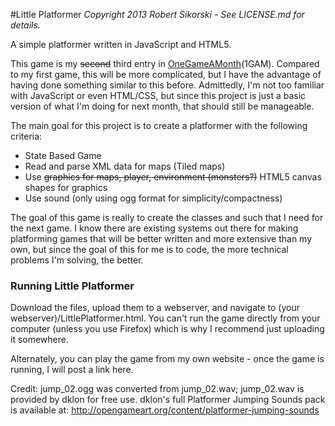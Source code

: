 #Little Platformer
*Copyright 2013 Robert Sikorski - See LICENSE.md for details.*

A simple platformer written in JavaScript and HTML5.

This game is my ~~second~~ third entry in [OneGameAMonth](onegameamonth.com)(1GAM). Compared to my first 
game, this will be more complicated, but I have the advantage of having done something similar
to this before. Admittedly, I'm not too familiar with JavaScript or even HTML/CSS, but since
this project is just a basic version of what I'm doing for next month, that should still be
manageable.

The main goal for this project is to create a platformer with the following criteria:
* State Based Game
* Read and parse XML data for maps (Tiled maps)
* Use ~~graphics for maps, player, environment (monsters?)~~ HTML5 canvas shapes for graphics
* Use sound (only using ogg format for simplicity/compactness)

The goal of this game is really to create the classes and such that I need for the next game.
I know there are existing systems out there for making platforming games that will be better
written and more extensive than my own, but since the goal of this for me is to code, the
more technical problems I'm solving, the better.

### Running Little Platformer
Download the files, upload them to a webserver, and navigate to
(your webserver)/LittlePlatformer.html. You can't run the game directly from your computer
(unless you use Firefox)
which is why I recommend just uploading it somewhere.

Alternately, you can play the game from my own website - once the game is running, I will
post a link here.

Credit: jump_02.ogg was converted from jump_02.wav; jump_02.wav is provided by dklon for free use. dklon's full Platformer Jumping Sounds pack is available at:
http://opengameart.org/content/platformer-jumping-sounds

